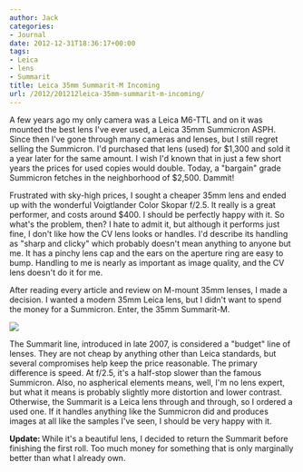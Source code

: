 ```yaml
---
author: Jack
categories:
- Journal
date: 2012-12-31T18:36:17+00:00
tags:
- Leica
- lens
- Summarit
title: Leica 35mm Summarit-M Incoming
url: /2012/201212leica-35mm-summarit-m-incoming/
---
```


A few years ago my only camera was a Leica M6-TTL and on it was mounted the best lens I've ever used, a Leica 35mm Summicron ASPH. Since then I've gone through many cameras and lenses, but I still regret selling the Summicron. I'd purchased that lens (used) for $1,300 and sold it a year later for the same amount. I wish I'd known that in just a few short years the prices for used copies would double. Today, a "bargain" grade Summicron fetches in the neighborhood of $2,500. Dammit!

Frustrated with sky-high prices, I sought a cheaper 35mm lens and ended up with the wonderful Voigtlander Color Skopar f/2.5. It really is a great performer, and costs around $400. I should be perfectly happy with it. So what's the problem, then? I hate to admit it, but although it performs just fine, I don't like how the CV lens looks or handles. I'd describe its handling as "sharp and clicky" which probably doesn't mean anything to anyone but me. It has a pinchy lens cap and the ears on the aperture ring are easy to bump. Handling to me is nearly as important as image quality, and the CV lens doesn't do it for me.

After reading every article and review on M-mount 35mm lenses, I made a decision. I wanted a modern 35mm Leica lens, but I didn't want to spend the money for a Summicron. Enter, the 35mm Summarit-M.</p> </p> </p> 


![][1] 

The Summarit line, introduced in late 2007, is considered a "budget" line of lenses. They are not cheap by anything other than Leica standards, but several compromises help keep the price reasonable. The primary difference is speed. At f/2.5, it's a half-stop slower than the famous Summicron. Also, no aspherical elements means, well, I'm no lens expert, but what it means is probably slightly more distortion and lower contrast. Otherwise, the Summarit is a Leica lens through and through, so I ordered a used one. If it handles anything like the Summicron did and produces images at all like the samples I've seen, I should be very happy with it. 

<font color="#111111"><b>Update:&nbsp;<strong></strong></b></font>While it's a beautiful lens, I decided to return the Summarit before finishing the first roll. Too much money for something that is only marginally better than what I already own.

 [1]: /img/2012/12/35summarit.jpg